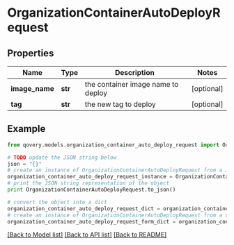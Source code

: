 # OrganizationContainerAutoDeployRequest


## Properties

Name | Type | Description | Notes
------------ | ------------- | ------------- | -------------
**image_name** | **str** | the container image name to deploy | [optional] 
**tag** | **str** | the new tag to deploy | [optional] 

## Example

```python
from qovery.models.organization_container_auto_deploy_request import OrganizationContainerAutoDeployRequest

# TODO update the JSON string below
json = "{}"
# create an instance of OrganizationContainerAutoDeployRequest from a JSON string
organization_container_auto_deploy_request_instance = OrganizationContainerAutoDeployRequest.from_json(json)
# print the JSON string representation of the object
print OrganizationContainerAutoDeployRequest.to_json()

# convert the object into a dict
organization_container_auto_deploy_request_dict = organization_container_auto_deploy_request_instance.to_dict()
# create an instance of OrganizationContainerAutoDeployRequest from a dict
organization_container_auto_deploy_request_form_dict = organization_container_auto_deploy_request.from_dict(organization_container_auto_deploy_request_dict)
```
[[Back to Model list]](../README.md#documentation-for-models) [[Back to API list]](../README.md#documentation-for-api-endpoints) [[Back to README]](../README.md)


